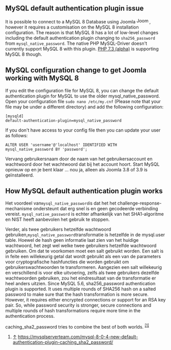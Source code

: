 <!-- Filename: Joomla_and_MySQL_8 / Display title: Joomla and MySQL 8 -->

## MySQL default authentication plugin issue

It is possible to connect to a MySQL 8 Database using Joomla
<img src="https://docs.joomla.org/images/4/4d/Compat_icon_3_x.png"
decoding="async" data-file-width="40" data-file-height="17" width="40"
height="17" alt="Joomla 3.x" />, however it requires a customisation on
the MySQL 8 installation configuration. The reason is that MySQL 8 has a
lot of low-level changes including the default authentication plugin
changing to `sha256_password` from `mysql_native_password`. The native
PHP MySQL-Driver doesn't currently support MySQL 8 with this plugin. <a
href="https://github.com/php/php-src/commit/d6e81f0bfd0cb90586dd83d4fd47a4302605261a"
class="external text" target="_blank"
rel="nofollow noreferrer noopener">PHP 7.3 (alpha)</a> is supporting
MySQL 8 though.

## MySQL configuration change to get Joomla working with MySQL 8

If you edit the configuration file for MySQL 8, you can change the
default authentication plugin for MySQL to use the older
mysql_native_password. Open your configuration file
`sudo nano /etc/my.cnf` (Please note that your file may be under a
different directory) and add the following configuration:

    [mysqld]
    default-authentication-plugin=mysql_native_password

If you don't have access to your config file then you can update your
user as follows:

    ALTER USER 'username'@'localhost' IDENTIFIED WITH mysql_native_password BY 'password';

Vervang gebruikersnaam door de naam van het gebruikersaccount en
wachtwoord door het wachtwoord dat bij het account hoort. Start MySQL
opnieuw op en je bent klaar ... nou ja, alleen als Joomla 3.8 of 3.9 is
geïnstalleerd.

## How MySQL default authentication plugin works

Het voordeel van`mysql_native_password`is dat het het
challenge-response-mechanisme ondersteunt dat erg snel is en geen
gecodeerde verbinding vereist. ` mysql_native_password ` is echter
afhankelijk van het SHA1-algoritme en NIST heeft aanbevolen het gebruik
te stoppen.

Verder, als twee gebruikers hetzelfde wachtwoord
gebruiken,`mysql_native_password`transformatie is hetzelfde in de
mysql.user table. Hoewel de hash geen informatie laat zien van het
huidige wachtwoord, het zegt wel welke twee gebruikers hetzelfde
wachtwoord gebruiken. Om dat te voorkomen moet een salt gebruikt worden.
Een salt is in feite een willekeurig getal dat wordt gebruikt als een
van de parameters voor cryptografische hashfuncties die worden gebruikt
om gebruikerswachtwoorden te transformeren. Aangezien een salt
willekeurig en verschillend is voor elke uitvoering, zelfs als twee
gebruikers dezelfde wachtwoorden gebruiken, zou het eindresultaat van de
transformatie er heel anders uitzien. Since MySQL 5.6, sha256_password
authentication plugin is supported. It uses multiple rounds of SHA256
hash on a salted password to make sure that the hash transformation is
more secure. However, it requires either encrypted connections or
support for an RSA key pair. So, while password security is stronger,
secure connections and multiple rounds of hash transformations require
more time in the authentication process.

caching_sha2_password tries to combine the best of both worlds.
<sup>[\[1\]](#cite_note-1)</sup>

1.  <span id="cite_note-1">[↑](#cite_ref-1) <a
    href="https://mysqlserverteam.com/mysql-8-0-4-new-default-authentication-plugin-caching_sha2_password/"
    class="external free" target="_blank"
    rel="nofollow noreferrer noopener">https://mysqlserverteam.com/mysql-8-0-4-new-default-authentication-plugin-caching_sha2_password/</a></span>
